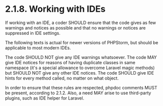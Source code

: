 # 2.1.8. Working with IDEs

If working with an IDE, a coder SHOULD ensure that the code gives as few warnings
and notices as possible and that no warnings or notices are suppressed in IDE settings.

The following texts is actual for newer versions of PHPStorm, but should be applicable
to most modern IDEs.

The code SHOULD NOT give any IDE warnings whatsoever. The code MAY give IDE notices
for reasons of having duplicate classes in same namespace (it's a special allowance to
overcome Laravel magic methods) but SHOULD NOT give any other IDE notices. The code
SHOULD give IDE hints for every method called, no matter on what object.

In order to ensure that these rules are respected, phpdoc comments MUST be present,
according to 2.1.2. Also, a need MAY arise to use third-party plugins, such as IDE helper
for Laravel.
